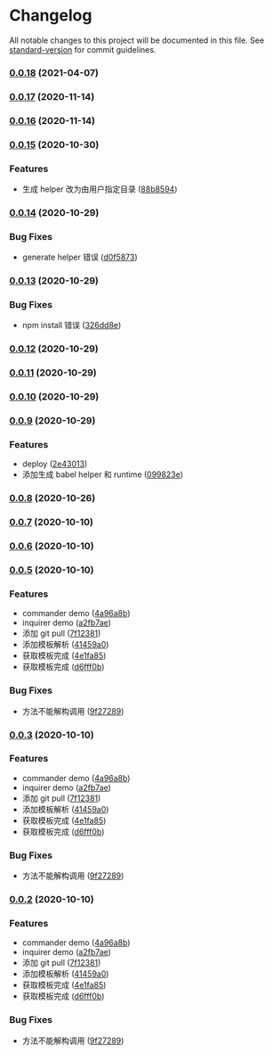 # Changelog

All notable changes to this project will be documented in this file. See [standard-version](https://github.com/conventional-changelog/standard-version) for commit guidelines.

### [0.0.18](https://github.com/BreathlessWay/mini-cli/compare/v0.0.17...v0.0.18) (2021-04-07)

### [0.0.17](https://github.com/BreathlessWay/mini-cli/compare/v0.0.16...v0.0.17) (2020-11-14)

### [0.0.16](https://github.com/BreathlessWay/mini-cli/compare/v0.0.15...v0.0.16) (2020-11-14)

### [0.0.15](https://github.com/BreathlessWay/mini-cli/compare/v0.0.14...v0.0.15) (2020-10-30)

### Features

-   生成 helper 改为由用户指定目录 ([88b8594](https://github.com/BreathlessWay/mini-cli/commit/88b859497fc733320db97e62ec32d8bb0565dcaf))

### [0.0.14](https://github.com/BreathlessWay/mini-cli/compare/v0.0.13...v0.0.14) (2020-10-29)

### Bug Fixes

-   generate helper 错误 ([d0f5873](https://github.com/BreathlessWay/mini-cli/commit/d0f587328b80e6cbb01d810b2041080c784313c7))

### [0.0.13](https://github.com/BreathlessWay/mini-cli/compare/v0.0.12...v0.0.13) (2020-10-29)

### Bug Fixes

-   npm install 错误 ([326dd8e](https://github.com/BreathlessWay/mini-cli/commit/326dd8e29f31e879b007cf91d65b625af4dfa70a))

### [0.0.12](https://github.com/BreathlessWay/mini-cli/compare/v0.0.11...v0.0.12) (2020-10-29)

### [0.0.11](https://github.com/BreathlessWay/mini-cli/compare/v0.0.10...v0.0.11) (2020-10-29)

### [0.0.10](https://github.com/BreathlessWay/mini-cli/compare/v0.0.9...v0.0.10) (2020-10-29)

### [0.0.9](https://github.com/BreathlessWay/mini-cli/compare/v0.0.8...v0.0.9) (2020-10-29)

### Features

-   deploy ([2e43013](https://github.com/BreathlessWay/mini-cli/commit/2e430131ec491553f49df27c04f12c64c9a1a893))
-   添加生成 babel helper 和 runtime ([099823e](https://github.com/BreathlessWay/mini-cli/commit/099823e7a2ce37aa01fbc0b6ea46a0a00772e8b4))

### [0.0.8](https://github.com/BreathlessWay/mini-cli/compare/v0.0.7...v0.0.8) (2020-10-26)

### [0.0.7](https://github.com/BreathlessWay/mini-cli/compare/v0.0.6...v0.0.7) (2020-10-10)

### [0.0.6](https://github.com/BreathlessWay/mini-cli/compare/v0.0.5...v0.0.6) (2020-10-10)

### [0.0.5](https://github.com/BreathlessWay/mini-cli/compare/v0.0.4...v0.0.5) (2020-10-10)

### Features

-   commander demo ([4a96a8b](https://github.com/BreathlessWay/mini-cli/commit/4a96a8bdfb16b9b03df3bbfb12f8b36d5dbf1158))
-   inquirer demo ([a2fb7ae](https://github.com/BreathlessWay/mini-cli/commit/a2fb7ae885446e24b4d843765786793735f2b3ad))
-   添加 git pull ([7f12381](https://github.com/BreathlessWay/mini-cli/commit/7f12381e9ef00ece0880d0bfd287e2e3c21c2161))
-   添加模板解析 ([41459a0](https://github.com/BreathlessWay/mini-cli/commit/41459a0f280ad4e6a37288b39e62a3e38d436b01))
-   获取模板完成 ([4e1fa85](https://github.com/BreathlessWay/mini-cli/commit/4e1fa85c629a6e9bc1697ebe1f10bbc071a62728))
-   获取模板完成 ([d6fff0b](https://github.com/BreathlessWay/mini-cli/commit/d6fff0b9c98284a569760a96138ebd17542f9413))

### Bug Fixes

-   方法不能解构调用 ([9f27289](https://github.com/BreathlessWay/mini-cli/commit/9f27289011e2eef664263089753c62395045e61c))

### [0.0.3](https://github.com/BreathlessWay/mini-cli/compare/v0.0.4...v0.0.3) (2020-10-10)

### Features

-   commander demo ([4a96a8b](https://github.com/BreathlessWay/mini-cli/commit/4a96a8bdfb16b9b03df3bbfb12f8b36d5dbf1158))
-   inquirer demo ([a2fb7ae](https://github.com/BreathlessWay/mini-cli/commit/a2fb7ae885446e24b4d843765786793735f2b3ad))
-   添加 git pull ([7f12381](https://github.com/BreathlessWay/mini-cli/commit/7f12381e9ef00ece0880d0bfd287e2e3c21c2161))
-   添加模板解析 ([41459a0](https://github.com/BreathlessWay/mini-cli/commit/41459a0f280ad4e6a37288b39e62a3e38d436b01))
-   获取模板完成 ([4e1fa85](https://github.com/BreathlessWay/mini-cli/commit/4e1fa85c629a6e9bc1697ebe1f10bbc071a62728))
-   获取模板完成 ([d6fff0b](https://github.com/BreathlessWay/mini-cli/commit/d6fff0b9c98284a569760a96138ebd17542f9413))

### Bug Fixes

-   方法不能解构调用 ([9f27289](https://github.com/BreathlessWay/mini-cli/commit/9f27289011e2eef664263089753c62395045e61c))

### [0.0.2](https://github.com/BreathlessWay/mini-cli/compare/v0.0.4...v0.0.2) (2020-10-10)

### Features

-   commander demo ([4a96a8b](https://github.com/BreathlessWay/mini-cli/commit/4a96a8bdfb16b9b03df3bbfb12f8b36d5dbf1158))
-   inquirer demo ([a2fb7ae](https://github.com/BreathlessWay/mini-cli/commit/a2fb7ae885446e24b4d843765786793735f2b3ad))
-   添加 git pull ([7f12381](https://github.com/BreathlessWay/mini-cli/commit/7f12381e9ef00ece0880d0bfd287e2e3c21c2161))
-   添加模板解析 ([41459a0](https://github.com/BreathlessWay/mini-cli/commit/41459a0f280ad4e6a37288b39e62a3e38d436b01))
-   获取模板完成 ([4e1fa85](https://github.com/BreathlessWay/mini-cli/commit/4e1fa85c629a6e9bc1697ebe1f10bbc071a62728))
-   获取模板完成 ([d6fff0b](https://github.com/BreathlessWay/mini-cli/commit/d6fff0b9c98284a569760a96138ebd17542f9413))

### Bug Fixes

-   方法不能解构调用 ([9f27289](https://github.com/BreathlessWay/mini-cli/commit/9f27289011e2eef664263089753c62395045e61c))
